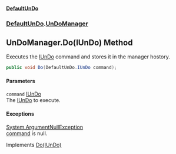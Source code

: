 #### [DefaultUnDo](DefaultUnDo.md 'DefaultUnDo')
### [DefaultUnDo](DefaultUnDo.md#DefaultUnDo 'DefaultUnDo').[UnDoManager](UnDoManager.md 'DefaultUnDo.UnDoManager')
## UnDoManager.Do(IUnDo) Method
Executes the [IUnDo](IUnDo.md 'DefaultUnDo.IUnDo') command and stores it in the manager hostory.  
```csharp
public void Do(DefaultUnDo.IUnDo command);
```
#### Parameters
<a name='DefaultUnDo_UnDoManager_Do(DefaultUnDo_IUnDo)_command'></a>
`command` [IUnDo](IUnDo.md 'DefaultUnDo.IUnDo')  
The [IUnDo](IUnDo.md 'DefaultUnDo.IUnDo') to execute.
  
#### Exceptions
[System.ArgumentNullException](https://docs.microsoft.com/en-us/dotnet/api/System.ArgumentNullException 'System.ArgumentNullException')  
[command](UnDoManager_Do(IUnDo).md#DefaultUnDo_UnDoManager_Do(DefaultUnDo_IUnDo)_command 'DefaultUnDo.UnDoManager.Do(DefaultUnDo.IUnDo).command') is null.

Implements [Do(IUnDo)](IUnDoManager_Do(IUnDo).md 'DefaultUnDo.IUnDoManager.Do(DefaultUnDo.IUnDo)')  
